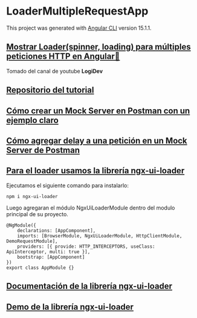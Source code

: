 # LoaderMultipleRequestApp

This project was generated with [Angular CLI](https://github.com/angular/angular-cli) version 15.1.1.

## [Mostrar Loader(spinner, loading) para múltiples peticiones HTTP en Angular🤖](https://www.youtube.com/watch?v=VaoRk9nd-0w)
Tomado del canal de youtube **LogiDev**

## [Repositorio del tutorial](https://github.com/jimyhdolores/demo-loader-multiple-request-angular)

## [Cómo crear un Mock Server en Postman con un ejemplo claro](https://www.youtube.com/watch?v=WtT1ZhXNYWU)

## [Cómo agregar delay a una petición en un Mock Server de Postman](https://community.postman.com/t/how-to-delay-response-from-mock-server/11833)

## [Para el loader usamos la librería ngx-ui-loader](https://github.com/t-ho/ngx-ui-loader)
Ejecutamos el siguiente comando para instalarlo:
```
npm i ngx-ui-loader
```
Luego agregaran el módulo NgxUiLoaderModule dentro del modulo principal de su proyecto.
```
@NgModule({
	declarations: [AppComponent],
	imports: [BrowserModule, NgxUiLoaderModule, HttpClientModule, DemoRequestModule],
	providers: [{ provide: HTTP_INTERCEPTORS, useClass: ApiInterceptor, multi: true }],
	bootstrap: [AppComponent]
})
export class AppModule {}
```

## [Documentación de la librería ngx-ui-loader](https://tdev.app/ngx-ui-loader)
## [Demo de la librería ngx-ui-loader](https://tdev.app/ngx-ui-loader/demo/)